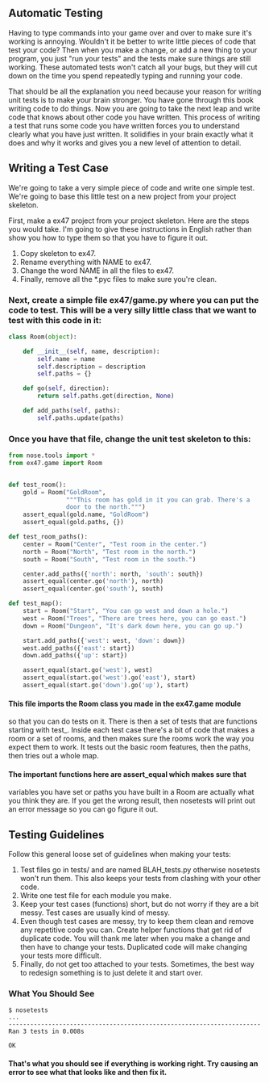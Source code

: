 ## Automatic Testing

Having to type commands into your game over and over to 
make sure it's working is annoying. Wouldn't it be better to write
little pieces of code that test your code? Then when you make a change,
or add a new thing to your program, you just "run your tests" and the
tests make sure things are still working. These automated tests won't
catch all your bugs, but they will cut down on the time you spend 
repeatedly typing and running your code.

That should be all the explanation you need because your reason for 
writing unit tests is to make your brain stronger. You have gone through
this book writing code to do things. Now you are going to take the next
leap and write code that knows about other code you have written. This
process of writing a test that runs some code you have written forces you
to understand clearly what you have just written. It solidifies in your 
brain exactly what it does and why it works and gives you a new level of
attention to detail.

## Writing a Test Case

We're going to take a very simple piece of code and write one simple test. 
We're going to base this little test on a new project from your project skeleton.

First, make a ex47 project from your project skeleton. Here are the
steps you would take. I'm going to give these instructions in English
rather than show you how to type them so that you have to figure it out.

1. Copy skeleton to ex47.
2. Rename everything with NAME to ex47.
3. Change the word NAME in all the files to ex47.
4. Finally, remove all the *.pyc files to make sure you're clean.

### Next, create a simple file ex47/game.py where you can put the code to test. This will be a very silly little class that we want to test with this code in it:
```python
class Room(object):

    def __init__(self, name, description):
        self.name = name
        self.description = description
        self.paths = {}

    def go(self, direction):
        return self.paths.get(direction, None)

    def add_paths(self, paths):
        self.paths.update(paths)
```
### Once you have that file, change the unit test skeleton to this:
```python
from nose.tools import *
from ex47.game import Room


def test_room():
    gold = Room("GoldRoom",
                """This room has gold in it you can grab. There's a
                door to the north.""")
    assert_equal(gold.name, "GoldRoom")
    assert_equal(gold.paths, {})

def test_room_paths():
    center = Room("Center", "Test room in the center.")
    north = Room("North", "Test room in the north.")
    south = Room("South", "Test room in the south.")

    center.add_paths({'north': north, 'south': south})
    assert_equal(center.go('north'), north)
    assert_equal(center.go('south'), south)

def test_map():
    start = Room("Start", "You can go west and down a hole.")
    west = Room("Trees", "There are trees here, you can go east.")
    down = Room("Dungeon", "It's dark down here, you can go up.")

    start.add_paths({'west': west, 'down': down})
    west.add_paths({'east': start})
    down.add_paths({'up': start})

    assert_equal(start.go('west'), west)
    assert_equal(start.go('west').go('east'), start)
    assert_equal(start.go('down').go('up'), start)
```
#### This file imports the Room class you made in the ex47.game module
  so that you can do tests on it. There is then a set of tests that 
  are functions starting with test_. Inside each test case there's a 
  bit of code that makes a room or a set of rooms, and then makes sure
  the rooms work the way you expect them to work. It tests out the basic
  room features, then the paths, then tries out a whole map.

#### The important functions here are assert_equal which makes sure that 
  variables you have set or paths you have built in a Room are actually
  what you think they are. If you get the wrong result, then nosetests 
  will print out an error message so you can go figure it out.


## Testing Guidelines

Follow this general loose set of guidelines when making your tests:

1. Test files go in tests/ and are named BLAH_tests.py otherwise 
   nosetests won't run them. This also keeps your tests from 
   clashing with your other code.
2. Write one test file for each module you make.
3. Keep your test cases (functions) short, but do not worry if 
   they are a bit messy. Test cases are usually kind of messy.
4. Even though test cases are messy, try to keep them clean 
   and remove any repetitive code you can. Create helper functions
   that get rid of duplicate code. You will thank me later when you
   make a change and then have to change your tests. Duplicated code 
   will make changing your tests more difficult.
5. Finally, do not get too attached to your tests. Sometimes, 
   the best way to redesign something is to just delete it and start over.

### What You Should See
```
$ nosetests
...
----------------------------------------------------------------------
Ran 3 tests in 0.008s

OK
```
#### That's what you should see if everything is working right. Try causing an error to see what that looks like and then fix it.
